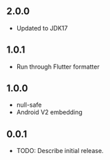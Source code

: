 ## 2.0.0
* Updated to JDK17

## 1.0.1
* Run through Flutter formatter

## 1.0.0
* null-safe
* Android V2 embedding

## 0.0.1

* TODO: Describe initial release.
